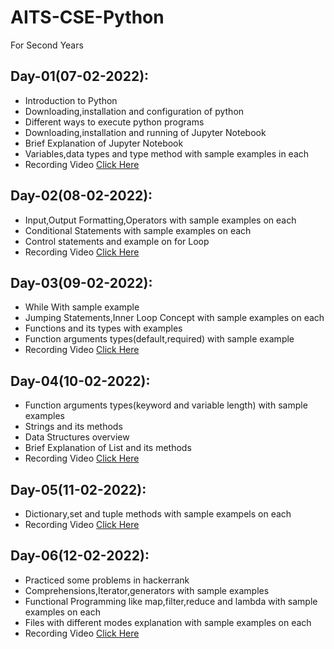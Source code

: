 # AITS-CSE-Python
For Second Years

## Day-01(07-02-2022):
  - Introduction to Python
  - Downloading,installation and configuration of python
  - Different ways to execute python programs
  - Downloading,installation and running of Jupyter Notebook
  - Brief Explanation of Jupyter Notebook
  - Variables,data types and type method with sample examples in each
  - Recording Video [Click Here](https://youtu.be/ZKV2OnwGmCA)

## Day-02(08-02-2022):
  - Input,Output Formatting,Operators with sample examples on each
  - Conditional Statements with sample examples on each
  - Control statements and example on for Loop
  - Recording Video [Click Here](https://youtu.be/LZnGtoY6SCM)

## Day-03(09-02-2022):
  - While With sample example
  - Jumping Statements,Inner Loop Concept with sample examples on each
  - Functions and its types with examples
  - Function arguments types(default,required) with sample example
  - Recording Video [Click Here](https://youtu.be/TQMJdj92TpU)

## Day-04(10-02-2022):
  - Function arguments types(keyword and variable length) with sample examples
  - Strings and its methods
  - Data Structures overview
  - Brief Explanation of List and its methods
  - Recording Video [Click Here](https://youtu.be/TQMJdj92TpU)

## Day-05(11-02-2022):
  - Dictionary,set and tuple methods with sample exampels on each
  - Recording Video [Click Here](https://youtu.be/PgN0UZZvi30)

## Day-06(12-02-2022):
  - Practiced some problems in hackerrank
  - Comprehensions,Iterator,generators with sample examples
  - Functional Programming like map,filter,reduce and lambda with sample examples on each
  - Files with different modes explanation with sample examples on each
  - Recording Video [Click Here](https://youtu.be/nGzS_VtkPsQ)
